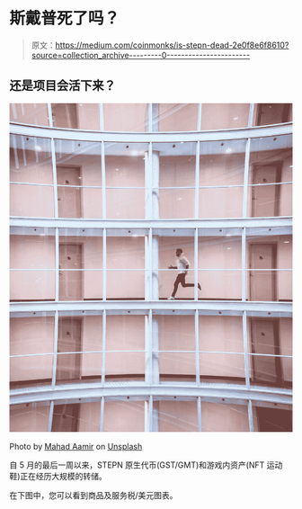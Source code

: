 # 斯戴普死了吗？

> 原文：<https://medium.com/coinmonks/is-stepn-dead-2e0f8e6f8610?source=collection_archive---------0----------------------->

## 还是项目会活下来？

![](img/dde283525d9860ac206e10ccf3e92548.png)

Photo by [Mahad Aamir](https://unsplash.com/@mahadaamir?utm_source=medium&utm_medium=referral) on [Unsplash](https://unsplash.com?utm_source=medium&utm_medium=referral)

自 5 月的最后一周以来，STEPN 原生代币(GST/GMT)和游戏内资产(NFT 运动鞋)正在经历大规模的转储。

在下图中，您可以看到商品及服务税/美元图表。